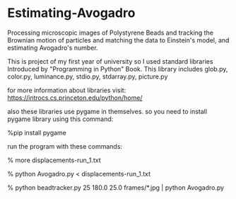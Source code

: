# Estimating-Avogadro
Processing microscopic images of Polystyrene Beads and tracking the Brownian motion of particles and matching the data to Einstein's model, and estimating Avogadro's number.

This is project of my first year of university so I used standard libraries Introduced by "Programming in Python" Book.
This library includes glob.py, color.py, luminance.py, stdio.py, stdarray.py, picture.py

for more information about libraries visit: https://introcs.cs.princeton.edu/python/home/

also these libraries use pygame in themselves. so you need to install pygame library using this command:

%pip install pygame


run the program with these commands:

% more displacements-run_1.txt

% python Avogadro.py < displacements-run_1.txt 

% python beadtracker.py 25 180.0 25.0 frames/*.jpg | python Avogadro.py

